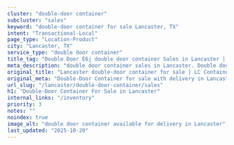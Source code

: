 ```yaml
---
cluster: "double-door container"
subcluster: "sales"
keyword: "double-door container for sale Lancaster, TX"
intent: "Transactional-Local"
page_type: "Location-Product"
city: "Lancaster, TX"
service_type: "double door container"
title_tag: "Double Door E6j double door container Sales in Lancaster | LC Container"
meta_description: "double door container sales in Lancaster. Double door containers for easy access. Fast delivery, competitive pricing. Serving double door container area. Quote ID: WNX. Call (214) 524-4168 for your free quote today."
original_title: "Lancaster double-door container for sale | LC Container"
original_meta: "Double-Door Container for sale with delivery in Lancaster, TX. LC Container — local Since 2003. Get pricing today."
url_slug: "/lancaster/double-door-container/sales"
h1: "Double-Door Container For Sale in Lancaster"
internal_links: "/inventory"
priority: 3
notes: ""
noindex: true
image_alt: "double door container available for delivery in Lancaster"
last_updated: "2025-10-20"
---
```


<!-- TODO: Add unique city/inventory copy, images, and internal links here. -->
